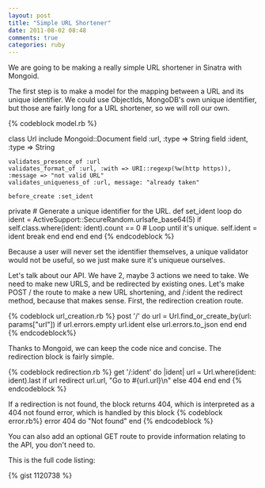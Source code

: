 ```yaml
---
layout: post
title: "Simple URL Shortener"
date: 2011-08-02 08:48
comments: true
categories: ruby
---
```


We are going to be making a really simple URL shortener in Sinatra with Mongoid.

The first step is to make a model for the mapping between a URL and its unique
identifier. We could use ObjectIds, MongoDB's own unique identifier, but those
are fairly long for a URL shortener, so we will roll our own.

{% codeblock model.rb %}

class Url
	include Mongoid::Document
	field :url, :type => String
	field :ident, :type => String

	validates_presence_of :url
	validates_format_of :url, :with => URI::regexp(%w(http https)), :message => "not valid URL"
	validates_uniqueness_of :url, message: "already taken"

	before_create :set_ident

  private
	# Generate a unique identifier for the URL.
  def set_ident
    loop do
      ident = ActiveSupport::SecureRandom.urlsafe_base64(5)
      if self.class.where(ident: ident).count == 0 # Loop until it's unique.
        self.ident = ident
        break
      end
    end
  end
end
{% endcodeblock %}

Because a user will never set the identifier themselves, a unique validator
would not be useful, so we just make sure it's uniqueue ourselves.

Let's talk about our API. We have 2, maybe 3 actions we need to take. We need 
to make new URLS, and be redirected by existing ones. Let's make POST / the
route to make a new URL shortening, and /:ident the redirect method, because
that makes sense. First, the redirection creation route.

{% codeblock url_creation.rb %}
post '/' do
	url = Url.find_or_create_by(url: params["url"])
	if url.errors.empty
		url.ident
	else
		url.errors.to_json
	end
end
{% endcodeblock%}


Thanks to Mongoid, we can keep the code nice and concise. The
redirection block is fairly simple.

{% codeblock redirection.rb %}
get '/:ident' do |ident|
	url = Url.where(ident: ident).last
	if url
		redirect url.url, "Go to #{url.url}\n"
	else
		404
	end
end
{% endcodeblock %}

If a redirection is not found, the block returns 404, which is interpreted as a 404 not found
error, which is handled by this block
{% codeblock error.rb%}
error 404 do
	"Not found"
end
{% endcodeblock %}

You can also add an optional GET route to provide information relating to the API, you don't 
need to.

This is the full code listing: 

{% gist 1120738 %}
